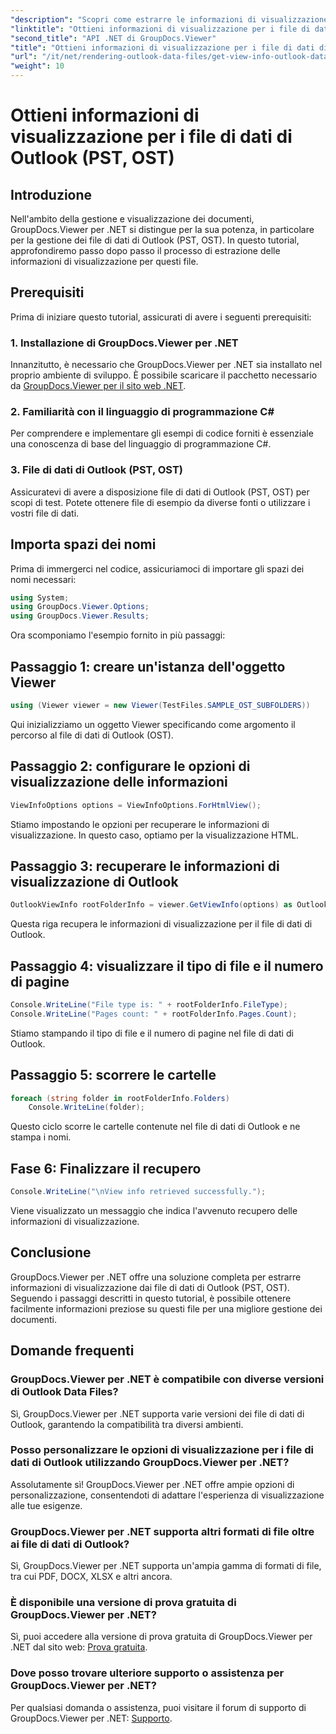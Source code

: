 ```yaml
---
"description": "Scopri come estrarre le informazioni di visualizzazione dai file di dati di Outlook (PST, OST) utilizzando GroupDocs.Viewer per .NET. Migliora le tue capacità di gestione dei documenti senza sforzo."
"linktitle": "Ottieni informazioni di visualizzazione per i file di dati di Outlook (PST, OST)"
"second_title": "API .NET di GroupDocs.Viewer"
"title": "Ottieni informazioni di visualizzazione per i file di dati di Outlook (PST, OST)"
"url": "/it/net/rendering-outlook-data-files/get-view-info-outlook-data-file/"
"weight": 10
---
```


# Ottieni informazioni di visualizzazione per i file di dati di Outlook (PST, OST)

## Introduzione
Nell'ambito della gestione e visualizzazione dei documenti, GroupDocs.Viewer per .NET si distingue per la sua potenza, in particolare per la gestione dei file di dati di Outlook (PST, OST). In questo tutorial, approfondiremo passo dopo passo il processo di estrazione delle informazioni di visualizzazione per questi file.
## Prerequisiti
Prima di iniziare questo tutorial, assicurati di avere i seguenti prerequisiti:
### 1. Installazione di GroupDocs.Viewer per .NET
Innanzitutto, è necessario che GroupDocs.Viewer per .NET sia installato nel proprio ambiente di sviluppo. È possibile scaricare il pacchetto necessario da [GroupDocs.Viewer per il sito web .NET](https://releases.groupdocs.com/viewer/net/).
### 2. Familiarità con il linguaggio di programmazione C#
Per comprendere e implementare gli esempi di codice forniti è essenziale una conoscenza di base del linguaggio di programmazione C#.
### 3. File di dati di Outlook (PST, OST)
Assicuratevi di avere a disposizione file di dati di Outlook (PST, OST) per scopi di test. Potete ottenere file di esempio da diverse fonti o utilizzare i vostri file di dati.

## Importa spazi dei nomi
Prima di immergerci nel codice, assicuriamoci di importare gli spazi dei nomi necessari:
```csharp
using System;
using GroupDocs.Viewer.Options;
using GroupDocs.Viewer.Results;
```

Ora scomponiamo l'esempio fornito in più passaggi:
## Passaggio 1: creare un'istanza dell'oggetto Viewer
```csharp
using (Viewer viewer = new Viewer(TestFiles.SAMPLE_OST_SUBFOLDERS))
```
Qui inizializziamo un oggetto Viewer specificando come argomento il percorso al file di dati di Outlook (OST).
## Passaggio 2: configurare le opzioni di visualizzazione delle informazioni
```csharp
ViewInfoOptions options = ViewInfoOptions.ForHtmlView();
```
Stiamo impostando le opzioni per recuperare le informazioni di visualizzazione. In questo caso, optiamo per la visualizzazione HTML.
## Passaggio 3: recuperare le informazioni di visualizzazione di Outlook
```csharp
OutlookViewInfo rootFolderInfo = viewer.GetViewInfo(options) as OutlookViewInfo;
```
Questa riga recupera le informazioni di visualizzazione per il file di dati di Outlook.
## Passaggio 4: visualizzare il tipo di file e il numero di pagine
```csharp
Console.WriteLine("File type is: " + rootFolderInfo.FileType);
Console.WriteLine("Pages count: " + rootFolderInfo.Pages.Count);
```
Stiamo stampando il tipo di file e il numero di pagine nel file di dati di Outlook.
## Passaggio 5: scorrere le cartelle
```csharp
foreach (string folder in rootFolderInfo.Folders)
    Console.WriteLine(folder);
```
Questo ciclo scorre le cartelle contenute nel file di dati di Outlook e ne stampa i nomi.
## Fase 6: Finalizzare il recupero
```csharp
Console.WriteLine("\nView info retrieved successfully.");
```
Viene visualizzato un messaggio che indica l'avvenuto recupero delle informazioni di visualizzazione.

## Conclusione
GroupDocs.Viewer per .NET offre una soluzione completa per estrarre informazioni di visualizzazione dai file di dati di Outlook (PST, OST). Seguendo i passaggi descritti in questo tutorial, è possibile ottenere facilmente informazioni preziose su questi file per una migliore gestione dei documenti.
## Domande frequenti
### GroupDocs.Viewer per .NET è compatibile con diverse versioni di Outlook Data Files?
Sì, GroupDocs.Viewer per .NET supporta varie versioni dei file di dati di Outlook, garantendo la compatibilità tra diversi ambienti.
### Posso personalizzare le opzioni di visualizzazione per i file di dati di Outlook utilizzando GroupDocs.Viewer per .NET?
Assolutamente sì! GroupDocs.Viewer per .NET offre ampie opzioni di personalizzazione, consentendoti di adattare l'esperienza di visualizzazione alle tue esigenze.
### GroupDocs.Viewer per .NET supporta altri formati di file oltre ai file di dati di Outlook?
Sì, GroupDocs.Viewer per .NET supporta un'ampia gamma di formati di file, tra cui PDF, DOCX, XLSX e altri ancora.
### È disponibile una versione di prova gratuita di GroupDocs.Viewer per .NET?
Sì, puoi accedere alla versione di prova gratuita di GroupDocs.Viewer per .NET dal sito web: [Prova gratuita](https://releases.groupdocs.com/).
### Dove posso trovare ulteriore supporto o assistenza per GroupDocs.Viewer per .NET?
Per qualsiasi domanda o assistenza, puoi visitare il forum di supporto di GroupDocs.Viewer per .NET: [Supporto](https://forum.groupdocs.com/c/viewer/9).